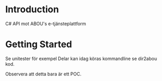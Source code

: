 # Introduction
C# API mot ABOU's e-tjänsteplattform

# Getting Started
Se unitester för exempel
Delar kan idag köras kommandline se dir2abou kod.

Observera att detta bara är ett POC. 
